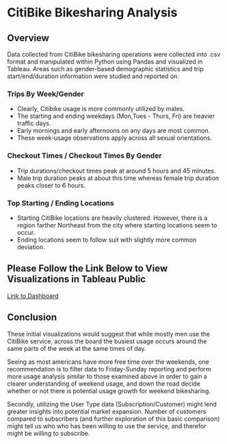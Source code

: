 # CitiBike Bikesharing Analysis

## Overview

Data collected from CitiBike bikesharing operations were collected into .csv format and manipulated within Python using Pandas and visualized in Tableau.
Areas such as gender-based demographic statistics and trip start/end/duration information were studied and reported on. 

### Trips By Week/Gender

- Clearly, Citibike usage is more commonly utilized by males. 
- The starting and ending weekdays (Mon,Tues - Thurs, Fri) are heavier traffic days. 
- Early mornings and early afternoons on any days are most common.
- These week-usage observations apply across all sexual orientations.

### Checkout Times / Checkout Times By Gender

- Trip durations/checkout times peak at around 5 hours and 45 minutes. 
- Male trip duration peaks at about this time whereas female trip duration peaks closer to 6 hours.

### Top Starting / Ending Locations

- Starting CitiBike locations are heavily clustered. However, there is a region farther Northeast from the city where starting locations seem to occur. 
- Ending locations seem to follow suit with slightly more common deviation.

## Please Follow the Link Below to View Visualizations in Tableau Public

[Link to Dashboard](https://public.tableau.com/profile/robert.wehrmeyer#!/vizhome/CitiBike_Bikesharing_Analysis/CitiBike_Story)

## Conclusion

These initial visualizations would suggest that while mostly men use the CitiBike service, across the board the busiest usage occurs around the same parts of the week at the same times of day. 

Seeing as most americans have more free time over the weekends, one recommendation is to filter data to Friday-Sunday reporting and perform more usage analysis similar to those examined above in order to gain a clearer understanding of weekend usage, and down the road decide whether or not there is potential usage growth for weekend bikesharing.

Secondly, utilizing the User Type data (Subscription/Customer) might lend greater insights into potential market expansion. Number of customers compared to subscribers (and further exploration of this basic comparison) might tell us who who has been willing to use the service, and therefor might be willing to subscribe.
